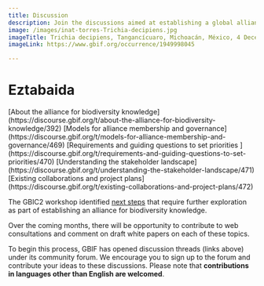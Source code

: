 ```yaml
---
title: Discussion
description: Join the discussions aimed at establishing a global alliance for biodiversity knowledge
image: /images/inat-torres-Trichia-decipiens.jpg
imageTitle: Trichia decipiens, Tangancícuaro, Michoacán, México, 4 December 2018. Photo by Ricardo Arredondo Torres CC BY-NC 4.0 via iNaturalist research-grade observations.
imageLink: https://www.gbif.org/occurrence/1949998045

---
```

# Eztabaida

<p class="buttons">
[About the alliance for biodiversity knowledge](https://discourse.gbif.org/t/about-the-alliance-for-biodiversity-knowledge/392)
[Models for alliance membership and governance](https://discourse.gbif.org/t/models-for-alliance-membership-and-governance/469)
[Requirements and guiding questions to set priorities ](https://discourse.gbif.org/t/requirements-and-guiding-questions-to-set-priorities/470)
[Understanding the stakeholder landscape](https://discourse.gbif.org/t/understanding-the-stakeholder-landscape/471)
[Existing collaborations and project plans](https://discourse.gbif.org/t/existing-collaborations-and-project-plans/472)
</p>

The GBIC2 workshop identified [next steps](../call-to-action/#nextsteps) that require further exploration as part of establishing an alliance for biodiversity knowledge.

Over the coming months, there will be opportunity to contribute to web consultations and comment on draft white papers on each of these topics.

To begin this process, GBIF has opened discussion threads (links above) under its community forum. We encourage you to sign up to the forum and contribute your ideas to these discussions. Please note that __contributions in languages other than English are welcomed__.
